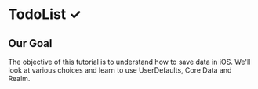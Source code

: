 
# TodoList ✓

## Our Goal

The objective of this tutorial is to understand how to save data in iOS. We'll look at various choices and learn to use UserDefaults, Core Data and Realm.
